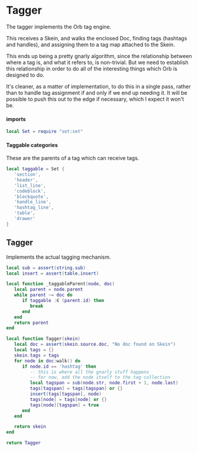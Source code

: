 # Tagger


  The tagger implements the Orb tag engine\.

This receives a Skein, and walks the enclosed Doc, finding tags \(hashtags and
handles\), and assigning them to a tag map attached to the Skein\.

This ends up being a pretty gnarly algorithm, since the relationship between
where a tag is, and what it refers to, is non\-trivial\.  But we need to
establish this relationship in order to do all of the interesting things which
Orb is designed to do\.

It's cleaner, as a matter of implementation, to do this in a single pass,
rather than to handle tag assignment if and only if we end up needing it\.  It
will be possible to push this out to the edge if necessary, which I expect it
won't be\.


#### imports

```lua
local Set = require "set:set"
```


#### Taggable categories

These are the parents of a tag which can receive tags\.

```lua
local taggable = Set {
   'section',
   'header',
   'list_line',
   'codeblock',
   'blockquote',
   'handle_line',
   'hashtag_line',
   'table',
   'drawer'
}
```


## Tagger

Implements the actual tagging mechanism\.

```lua
local sub = assert(string.sub)
local insert = assert(table.insert)

local function _taggableParent(node, doc)
   local parent = node.parent
   while parent ~= doc do
      if taggable :∈ (parent.id) then
         break
      end
   end
   return parent
end

local function Tagger(skein)
   local doc = assert(skein.source.doc, "No doc found on Skein")
   local tags = {}
   skein.tags = tags
   for node in doc:walk() do
      if node.id == 'hashtag' then
         -- this is where all the gnarly stuff happens
         -- for now, add the node itself to the tag collection
         local tagspan = sub(node.str, node.first + 1, node.last)
         tags[tagspan] = tags[tagspan] or {}
         insert(tags[tagspan], node)
         tags[node] = tags[node] or {}
         tags[node][tagspan] = true
      end
   end

   return skein
end
```

```lua
return Tagger
```

